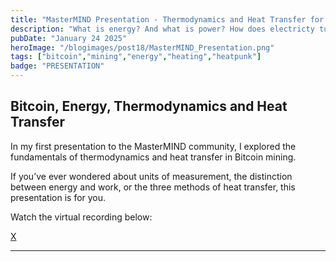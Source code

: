 ```yaml
---
title: "MasterMIND Presentation - Thermodynamics and Heat Transfer for Bitcoiners"
description: "What is energy? And what is power? How does electricty turn into heat? And why should I care?"
pubDate: "January 24 2025"
heroImage: "/blogimages/post18/MasterMIND_Presentation.png"
tags: ["bitcoin","mining","energy","heating","heatpunk"]
badge: "PRESENTATION"
---
```


## Bitcoin, Energy, Thermodynamics and Heat Transfer

In my first presentation to the MasterMIND community, I explored the fundamentals of thermodynamics and heat transfer in Bitcoin mining.

If you’ve ever wondered about units of measurement, the distinction between energy and work, or the three methods of heat transfer, this presentation is for you.

Watch the virtual recording below:

<a href="https://x.com/MiningConf/status/1882820549468197162" target="_blank">X</a>

---

